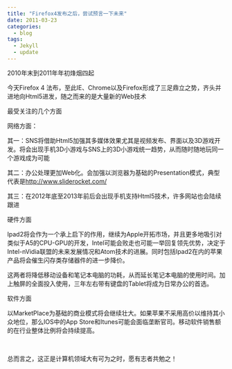 ```yaml
---
title: "Firefox4发布之后，尝试预言一下未来"
date: 2011-03-23
categories:
  - blog
tags:
  - Jekyll
  - update
---
```


2010年末到2011年年初烽烟四起

今天Firefox 4 法布，至此IE、Chrome以及Firefox形成了三足鼎立之势，齐头并进地向Html5进发，随之而来的是大量新的Web技术

最受关注的几个方面

网络方面：

其一：SNS将借助Html5加强其多媒体效果尤其是视频发布、界面以及3D游戏开发。将会出现手机3D小游戏与SNS上的3D小游戏统一趋势，从而随时随地玩同一个游戏成为可能

其二：办公处理更加Web化。会加强以浏览器为基础的Presentation模式，典型代表是<a href="http://www.sliderocket.com/">http://www.sliderocket.com/</a>

其三：在2012年底至2013年前后会出现手机支持Html5技术，许多网站也会陆续跟进

硬件方面

Ipad2将会作为一个承上启下的作用，继续为Apple开拓市场，并且更多地吸引对类似于A5的CPU-GPU的开发，Intel可能会败走也可能一举回复领先优势，决定于Intel-nVidia联盟的未来发展情况和Atom技术的进展。同时包括Ipad2在内的苹果产品将会催生闪存类存储器件的进一步降价。

这两者将降低移动设备和笔记本电脑的功耗，从而延长笔记本电脑的使用时间。加上触屏的全面投入使用，三年左右带有键盘的Tablet将成为日常办公的首选。

软件方面

以MarketPlace为基础的商业模式将会继续壮大。如果苹果不采用高价以维持其小众地位，那么IOS中的App Store和Itunes可能会面临垄断官司。移动软件销售额的在行业整体比例将会持续提高。

&nbsp;

总而言之，这正是计算机领域大有可为之时，愿有志者共勉之！